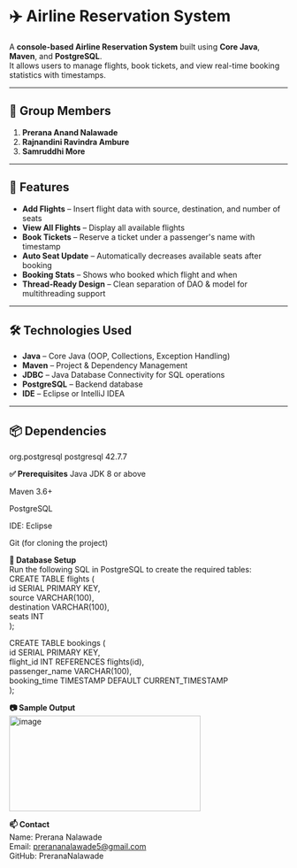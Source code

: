 # ✈️ Airline Reservation System

A **console-based Airline Reservation System** built using **Core Java**, **Maven**, and **PostgreSQL**.  
It allows users to manage flights, book tickets, and view real-time booking statistics with timestamps.

---

## 👥 Group Members

1. **Prerana Anand Nalawade**
2. **Rajnandini Ravindra Ambure**
3. **Samruddhi More**

---

## 🚀 Features

- **Add Flights** – Insert flight data with source, destination, and number of seats  
- **View All Flights** – Display all available flights  
- **Book Tickets** – Reserve a ticket under a passenger's name with timestamp  
- **Auto Seat Update** – Automatically decreases available seats after booking  
- **Booking Stats** – Shows who booked which flight and when  
- **Thread-Ready Design** – Clean separation of DAO & model for multithreading support  

---

## 🛠️ Technologies Used

- **Java** – Core Java (OOP, Collections, Exception Handling)  
- **Maven** – Project & Dependency Management  
- **JDBC** – Java Database Connectivity for SQL operations  
- **PostgreSQL** – Backend database  
- **IDE** – Eclipse or IntelliJ IDEA  

---

## 📦 Dependencies

<dependencies>
    <!-- https://mvnrepository.com/artifact/org.postgresql/postgresql -->
    <dependency>
        <groupId>org.postgresql</groupId>
        <artifactId>postgresql</artifactId>
        <version>42.7.7</version>
    </dependency>
</dependencies>    
   


**✅ Prerequisites**
Java JDK 8 or above

Maven 3.6+

PostgreSQL

IDE: Eclipse 

Git (for cloning the project)


**🧱 Database Setup**  
Run the following SQL in PostgreSQL to create the required tables:  
CREATE TABLE flights (    
    id SERIAL PRIMARY KEY,    
    source VARCHAR(100),    
    destination VARCHAR(100),    
    seats INT    
);    

CREATE TABLE bookings (    
    id SERIAL PRIMARY KEY,    
    flight_id INT REFERENCES flights(id),    
    passenger_name VARCHAR(100),    
    booking_time TIMESTAMP DEFAULT CURRENT_TIMESTAMP    
);    



**📷 Sample Output**  
<img width="346" height="173" alt="image" src="https://github.com/user-attachments/assets/5564c5c0-6bf6-4be9-8dc5-3f391319494e" />  

**📫 Contact**  
Name: Prerana Nalawade  
Email: prerananalawade5@gmail.com  
GitHub: PreranaNalawade

